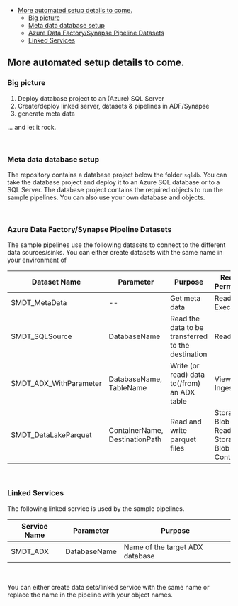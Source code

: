 

- [More automated setup details to come.](#more-automated-setup-details-to-come)
  - [Big picture](#big-picture)
  - [Meta data database setup](#meta-data-database-setup)
  - [Azure Data Factory/Synapse Pipeline Datasets](#azure-data-factorysynapse-pipeline-datasets)
  - [Linked Services](#linked-services)



## More automated setup details to come.

### Big picture

1. Deploy database project to an (Azure) SQL Server
2. Create/deploy linked server, datasets & pipelines in ADF/Synapse 
3. generate meta data 

... and let it rock.

<br>

### Meta data database setup

The repository contains a database project below the folder `sqldb`. You can take the database project and deploy it to an Azure SQL database or to a SQL Server. The database project contains the required objects to run the sample pipelines. You can also use your own database and objects. 

<br>

### Azure Data Factory/Synapse Pipeline Datasets

The sample pipelines use the following datasets to connect to the different data sources/sinks. You can either create datasets with the same name in your environment of 

| Dataset Name | Parameter | Purpose | Required Permissions |
| ------------ | --------- | ------- | -------------------- |
| SMDT_MetaData | -- | Get meta data | Read, Write, Execute |
| SMDT_SQLSource | DatabaseName | Read the data to be transferred to the destination | Read |
| SMDT_ADX_WithParameter | DatabaseName, TableName | Write (or read) data to(/from) an ADX table | Viewer, Ingestor |
| SMDT_DataLakeParquet | ContainerName, DestinationPath | Read and write parquet files | Storage Blob Data Reader, Storage Blob Data Contributor |

<br>

### Linked Services

The following linked service is used by the sample pipelines.

| Service Name | Parameter | Purpose |
| ------------ | --------- | ------- |
| SMDT_ADX | DatabaseName | Name of the target ADX database |

<br>

You can either create data sets/linked service with the same name or replace the name in the pipeline with your object names.

<br>


